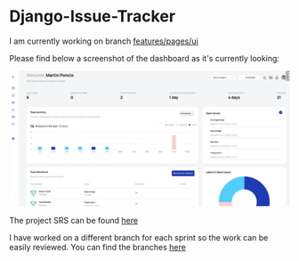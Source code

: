 # Django-Issue-Tracker

I am currently working on branch [features/pages/ui](https://github.com/lmponcio/Django-Issue-Tracker/tree/feature/pages/ui)

Please find below a screenshot of the dashboard as it's currently looking:

<img src="./screenshots/dashboard.jpg" width="700" />

The project SRS can be found [here](./SRS.md)

I have worked on a different branch for each sprint so the work can be easily reviewed. You can find the branches [here](https://github.com/lmponcio/Django-Issue-Tracker/branches)
